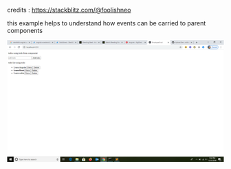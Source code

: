credits : https://stackblitz.com/@foolishneo

this example helps to understand how events can be carried to parent components


![](https://github.com/mithunkumarc/angular/blob/master/todo-event/todo_event.png)
